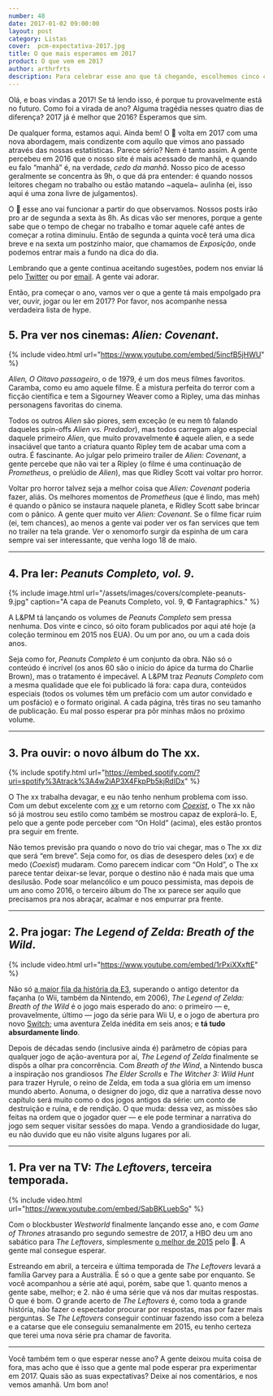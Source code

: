 ```yaml
---
number: 48
date: 2017-01-02 09:00:00
layout: post
category: Listas
cover:  pcm-expectativa-2017.jpg
title: O que mais esperamos em 2017
product: O que vem em 2017
author: arthrfrts
description: Para celebrar esse ano que tá chegando, escolhemos cinco coisas que esperamos ver, ouvir, jogar e ler em 2017. Nos acompanhe…
---
```


Olá, e boas vindas a 2017! Se tá lendo isso, é porque tu provavelmente está no futuro. Como foi a virada de ano? Alguma tragédia nesses quatro dias de diferença? 2017 já é melhor que 2016? Esperamos que sim.

De qualquer forma, estamos aqui. Ainda bem! O :bread: volta em 2017 com uma nova abordagem, mais condizente com aquilo que vimos ano passado através das nossas estatísticas. Parece sério? Nem é tanto assim. A gente percebeu em 2016 que o nosso site é mais acessado de manhã, e quando eu falo “manhã” é, na verdade, _cedo da manhã_. Nosso pico de acesso geralmente se concentra às 9h, o que dá pra entender: é quando nossos leitores chegam no trabalho ou estão matando ~aquela~ aulinha (ei, isso aqui é uma zona livre de julgamentos).

O :bread: esse ano vai funcionar a partir do que observamos. Nossos posts irão pro ar de segunda a sexta às 8h. As dicas vão ser menores, porque a gente sabe que o tempo de chegar no trabalho e tomar aquele café antes de começar a rotina diminuiu. Então de segunda a quinta você terá uma dica breve e na sexta um postzinho maior, que chamamos de _Exposição_, onde podemos entrar mais a fundo na dica do dia.

Lembrando que a gente continua aceitando sugestões, podem nos enviar lá pelo [Twitter](https://twitter.com/paomortadela) ou por [email](email@arthr.me). A gente vai adorar.

Então, pra começar o ano, vamos ver o que a gente tá mais empolgado pra ver, ouvir, jogar ou ler em 2017? Por favor, nos acompanhe nessa verdadeira lista de hype.

## 5. Pra ver nos cinemas: _Alien: Covenant_.

{% include video.html url="https://www.youtube.com/embed/5incfB5jHWU" %}

_Alien, O Oitavo passageiro_, o de 1979, é um dos meus filmes favoritos. Caramba, como eu amo aquele filme. É a mistura perfeita do terror com a ficção científica e tem a Sigourney Weaver como a Ripley, uma das minhas personagens favoritas do cinema.

Todos os outros _Alien_ são piores, sem exceção (e eu nem tô falando daqueles spin-offs _Alien vs. Predador_), mas todos carregam algo especial daquele primeiro _Alien_, que muito provavelmente **é** aquele alien, e a sede insaciável que tanto a criatura quanto Ripley tem de acabar uma com a outra. É fascinante. Ao julgar pelo primeiro trailer de _Alien: Covenant_, a gente percebe que não vai ter a Ripley (o filme é uma continuação de _Prometheus_, o prelúdio de _Alien_), mas que Ridley Scott vai voltar pro horror.

Voltar pro horror talvez seja a melhor coisa que _Alien: Covenant_ poderia fazer, aliás. Os melhores momentos de _Prometheus_ (que é lindo, mas meh) é quando o pânico se instaura naquele planeta, e Ridley Scott sabe brincar com o pânico. A gente quer muito ver _Alien: Covenant_. Se o filme ficar ruim (ei, tem chances), ao menos a gente vai poder ver os fan services que tem no trailer na tela grande. Ver o xenomorfo surgir da espinha de um cara sempre vai ser interessante, que venha logo 18 de maio.

---

## 4. Pra ler: _Peanuts Completo, vol. 9_.

{% include image.html url="/assets/images/covers/complete-peanuts-9.jpg" caption="A capa de Peanuts Completo, vol. 9, &copy; Fantagraphics." %}

A L&PM tá lançando os volumes de _Peanuts Completo_ sem pressa nenhuma. Dos vinte e cinco, só oito foram publicados por aqui até hoje (a coleção terminou em 2015 nos EUA). Ou um por ano, ou um a cada dois anos.

Seja como for, _Peanuts Completo_ é um conjunto da obra. Não só o conteúdo é incrível (os anos 60 são o início do ápice da turma do Charlie Brown), mas o tratamento é impecável. A L&PM traz _Peanuts Completo_ com a mesma qualidade que ele foi publicado lá fora: capa dura, conteúdos especiais (todos os volumes têm um prefácio com um autor convidado e um posfácio) e o formato original. A cada página, três tiras no seu tamanho de publicação. Eu mal posso esperar pra pôr minhas mãos no próximo volume.

---

## 3. Pra ouvir: o novo álbum do The xx.

{% include spotify.html url="https://embed.spotify.com/?uri=spotify%3Atrack%3A4w2iAP3X4FkpPb5kjRdIDx" %}

O The xx trabalha devagar, e eu não tenho nenhum problema com isso. Com um debut excelente com _[xx](https://open.spotify.com/album/2nXJkqkS1tIKIyhBcFMmwz)_ e um retorno com _[Coexist](https://open.spotify.com/album/2cRMVS71c49Pf5SnIlJX3U)_, o The xx não só já mostrou seu estilo como também se mostrou capaz de explorá-lo. E, pelo que a gente pode perceber com “On Hold” (acima), eles estão prontos pra seguir em frente.

Não temos previsão pra quando o novo do trio vai chegar, mas o The xx diz que será “em breve”. Seja como for, os dias de desespero deles (_xx_) e de medo (_Coexist_) mudaram. Como parecem indicar com “On Hold”, o The xx parece tentar deixar-se levar, porque o destino não é nada mais que uma desilusão. Pode soar melancólico e um pouco pessimista, mas depois de um ano como 2016, o terceiro álbum do The xx parece ser aquilo que precisamos pra nos abraçar, acalmar e nos empurrar pra frente.

---

## 2. Pra jogar: _The Legend of Zelda: Breath of the Wild_.

{% include video.html url="https://www.youtube.com/embed/1rPxiXXxftE" %}

Não só [a maior fila da história da E3](http://www.polygon.com/e3/2016/6/15/11948622/legend-of-zelda-breath-of-the-wild-e3-line), superando o antigo detentor da façanha (o Wii, também da Nintendo, em 2006), _The Legend of Zelda: Breath of the Wild_ é o jogo mais esperado do ano: o primeiro — e, provavelmente, último — jogo da série para Wii U, e o jogo de abertura pro novo [Switch](https://youtu.be/f5uik5fgIaI); uma aventura Zelda inédita em seis anos; e **tá tudo absurdamente lindo**.

Depois de décadas sendo (inclusive ainda é) parâmetro de cópias para qualquer jogo de ação-aventura por aí, _The Legend of Zelda_ finalmente se dispôs a olhar pra concorrência. Com _Breath of the Wind_, a Nintendo busca a inspiração nos grandiosos _The Elder Scrolls_ e _The Witcher 3: Wild Hunt_ para trazer Hyrule, o reino de Zelda, em toda a sua glória em um imenso mundo aberto. Aonuma, o designer do jogo, diz que a narrativa desse novo capítulo será muito como o dos jogos antigos da série: um conto de destruição e ruína, e de rendição. O que muda: dessa vez, as missões são feitas na ordem que o jogador quer — e ele pode terminar a narrativa do jogo sem sequer visitar sessões do mapa. Vendo a grandiosidade do lugar, eu não duvido que eu não visite alguns lugares por ali.

---

## 1. Pra ver na TV: _The Leftovers_, terceira temporada.

{% include video.html url="https://www.youtube.com/embed/SabBKLuebSo" %}

Com o blockbuster _Westworld_ finalmente lançando esse ano, e com _Game of Thrones_ atrasando pro segundo semestre de 2017, a HBO deu um ano sabático para _The Leftovers_, simplesmente [o melhor de 2015](/os-melhores-de-2015.html) pelo :bread:. A gente mal consegue esperar.

Estreando em abril, a terceira e última temporada de _The Leftovers_ levará a família Garvey para a Austrália. É só o que a gente sabe por enquanto. Se você acompanhou a série até aqui, porém, sabe que 1. quanto menos a gente sabe, melhor; e 2. não é uma série que vá nos dar muitas respostas. O que é bom. O grande acerto de _The Leftovers_ é, como toda a grande história, não fazer o espectador procurar por respostas, mas por fazer mais perguntas. Se _The Leftovers_ conseguir continuar fazendo isso com a beleza e a catarse que ele conseguiu semanalmente em 2015, eu tenho certeza que terei uma nova série pra chamar de favorita.

---

Você também tem o que esperar nesse ano? A gente deixou muita coisa de fora, mas acho que é isso que a gente mal pode esperar pra experimentar em 2017. Quais são as suas expectativas? Deixe aí nos comentários, e nos vemos amanhã. Um bom ano!
